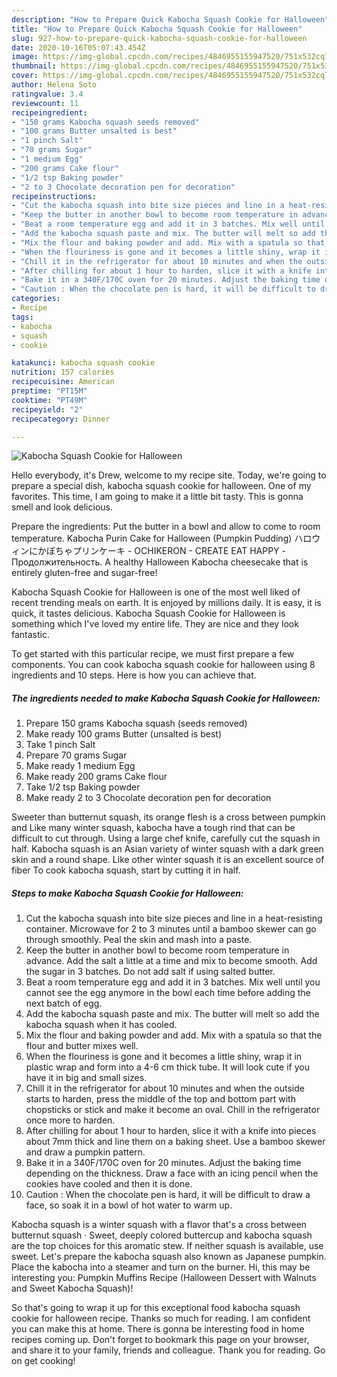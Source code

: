 ```yaml
---
description: "How to Prepare Quick Kabocha Squash Cookie for Halloween"
title: "How to Prepare Quick Kabocha Squash Cookie for Halloween"
slug: 927-how-to-prepare-quick-kabocha-squash-cookie-for-halloween
date: 2020-10-16T05:07:43.454Z
image: https://img-global.cpcdn.com/recipes/4846955155947520/751x532cq70/kabocha-squash-cookie-for-halloween-recipe-main-photo.jpg
thumbnail: https://img-global.cpcdn.com/recipes/4846955155947520/751x532cq70/kabocha-squash-cookie-for-halloween-recipe-main-photo.jpg
cover: https://img-global.cpcdn.com/recipes/4846955155947520/751x532cq70/kabocha-squash-cookie-for-halloween-recipe-main-photo.jpg
author: Helena Soto
ratingvalue: 3.4
reviewcount: 11
recipeingredient:
- "150 grams Kabocha squash seeds removed"
- "100 grams Butter unsalted is best"
- "1 pinch Salt"
- "70 grams Sugar"
- "1 medium Egg"
- "200 grams Cake flour"
- "1/2 tsp Baking powder"
- "2 to 3 Chocolate decoration pen for decoration"
recipeinstructions:
- "Cut the kabocha squash into bite size pieces and line in a heat-resisting container. Microwave for 2 to 3 minutes until a bamboo skewer can go through smoothly. Peal the skin and mash into a paste."
- "Keep the butter in another bowl to become room temperature in advance. Add the salt a little at a time and mix to become smooth. Add the sugar in 3 batches. Do not add salt if using salted butter."
- "Beat a room temperature egg and add it in 3 batches. Mix well until you cannot see the egg anymore in the bowl each time before adding the next batch of egg."
- "Add the kabocha squash paste and mix. The butter will melt so add the kabocha squash when it has cooled."
- "Mix the flour and baking powder and add. Mix with a spatula so that the flour and butter mixes well."
- "When the flouriness is gone and it becomes a little shiny, wrap it in plastic wrap and form into a 4-6 cm thick tube. It will look cute if you have it in big and small sizes."
- "Chill it in the refrigerator for about 10 minutes and when the outside starts to harden, press the middle of the top and bottom part with chopsticks or stick and make it become an oval. Chill in the refrigerator once more to harden."
- "After chilling for about 1 hour to harden, slice it with a knife into pieces about 7mm thick and line them on a baking sheet. Use a bamboo skewer and draw a pumpkin pattern."
- "Bake it in a 340F/170C oven for 20 minutes. Adjust the baking time depending on the thickness. Draw a face with an icing pencil when the cookies have cooled and then it is done."
- "Caution : When the chocolate pen is hard, it will be difficult to draw a face, so soak it in a bowl of hot water to warm up."
categories:
- Recipe
tags:
- kabocha
- squash
- cookie

katakunci: kabocha squash cookie 
nutrition: 157 calories
recipecuisine: American
preptime: "PT15M"
cooktime: "PT49M"
recipeyield: "2"
recipecategory: Dinner

---
```



![Kabocha Squash Cookie for Halloween](https://img-global.cpcdn.com/recipes/4846955155947520/751x532cq70/kabocha-squash-cookie-for-halloween-recipe-main-photo.jpg)

Hello everybody, it's Drew, welcome to my recipe site. Today, we're going to prepare a special dish, kabocha squash cookie for halloween. One of my favorites. This time, I am going to make it a little bit tasty. This is gonna smell and look delicious.

Prepare the ingredients: Put the butter in a bowl and allow to come to room temperature. Kabocha Purin Cake for Halloween (Pumpkin Pudding) ハロウィンにかぼちゃプリンケーキ - OCHIKERON - CREATE EAT HAPPY - Продолжительность. A healthy Halloween Kabocha cheesecake that is entirely gluten-free and sugar-free!

Kabocha Squash Cookie for Halloween is one of the most well liked of recent trending meals on earth. It is enjoyed by millions daily. It is easy, it is quick, it tastes delicious. Kabocha Squash Cookie for Halloween is something which I've loved my entire life. They are nice and they look fantastic.


To get started with this particular recipe, we must first prepare a few components. You can cook kabocha squash cookie for halloween using 8 ingredients and 10 steps. Here is how you can achieve that.

<!--inarticleads1-->

##### The ingredients needed to make Kabocha Squash Cookie for Halloween:

1. Prepare 150 grams Kabocha squash (seeds removed)
1. Make ready 100 grams Butter (unsalted is best)
1. Take 1 pinch Salt
1. Prepare 70 grams Sugar
1. Make ready 1 medium Egg
1. Make ready 200 grams Cake flour
1. Take 1/2 tsp Baking powder
1. Make ready 2 to 3 Chocolate decoration pen for decoration


Sweeter than butternut squash, its orange flesh is a cross between pumpkin and Like many winter squash, kabocha have a tough rind that can be difficult to cut through. Using a large chef knife, carefully cut the squash in half. Kabocha squash is an Asian variety of winter squash with a dark green skin and a round shape. Like other winter squash it is an excellent source of fiber To cook kabocha squash, start by cutting it in half. 

<!--inarticleads2-->

##### Steps to make Kabocha Squash Cookie for Halloween:

1. Cut the kabocha squash into bite size pieces and line in a heat-resisting container. Microwave for 2 to 3 minutes until a bamboo skewer can go through smoothly. Peal the skin and mash into a paste.
1. Keep the butter in another bowl to become room temperature in advance. Add the salt a little at a time and mix to become smooth. Add the sugar in 3 batches. Do not add salt if using salted butter.
1. Beat a room temperature egg and add it in 3 batches. Mix well until you cannot see the egg anymore in the bowl each time before adding the next batch of egg.
1. Add the kabocha squash paste and mix. The butter will melt so add the kabocha squash when it has cooled.
1. Mix the flour and baking powder and add. Mix with a spatula so that the flour and butter mixes well.
1. When the flouriness is gone and it becomes a little shiny, wrap it in plastic wrap and form into a 4-6 cm thick tube. It will look cute if you have it in big and small sizes.
1. Chill it in the refrigerator for about 10 minutes and when the outside starts to harden, press the middle of the top and bottom part with chopsticks or stick and make it become an oval. Chill in the refrigerator once more to harden.
1. After chilling for about 1 hour to harden, slice it with a knife into pieces about 7mm thick and line them on a baking sheet. Use a bamboo skewer and draw a pumpkin pattern.
1. Bake it in a 340F/170C oven for 20 minutes. Adjust the baking time depending on the thickness. Draw a face with an icing pencil when the cookies have cooled and then it is done.
1. Caution : When the chocolate pen is hard, it will be difficult to draw a face, so soak it in a bowl of hot water to warm up.


Kabocha squash is a winter squash with a flavor that&#39;s a cross between butternut squash · Sweet, deeply colored buttercup and kabocha squash are the top choices for this aromatic stew. If neither squash is available, use sweet. Let&#39;s prepare the kabocha squash also known as Japanese pumpkin. Place the kabocha into a steamer and turn on the burner. Hi, this may be interesting you: Pumpkin Muffins Recipe (Halloween Dessert with Walnuts and Sweet Kabocha Squash)! 

So that's going to wrap it up for this exceptional food kabocha squash cookie for halloween recipe. Thanks so much for reading. I am confident you can make this at home. There is gonna be interesting food in home recipes coming up. Don't forget to bookmark this page on your browser, and share it to your family, friends and colleague. Thank you for reading. Go on get cooking!
